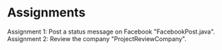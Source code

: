 # Assignments

Assignment 1: Post a status message on Facebook "FacebookPost.java".
Assignment 2: Review the company "ProjectReviewCompany".
